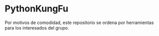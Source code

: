 # PythonKungFu
Por motivos de comodidad, este repositorio se ordena por herramientas para los interesados del grupo.
